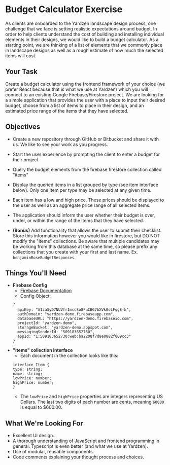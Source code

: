 # Budget Calculator Exercise

As clients are onboarded to the Yardzen landscape design process, one challenge that we face is setting realistic expectations around budget. In order to help clients understand the cost of building and installing individual elements in their designs, we would like to build a budget calculator. As a starting point, we are thinking of a list of elements that we commonly place in landscape designs as well as a rough estimate of how much the selected items will cost.

## Your Task

Create a budget calculator using the frontend framework of your choice (we prefer React because that is what we use at Yardzen) which you will connect to an existing Google Firebase/Firestore project. We are looking for a simple application that provides the user with a place to input their desired budget, choose from a list of items to place in their design, and an estimated price range of the items that they have selected.

## Objectives

- Create a new repository through GitHub or Bitbucket and share it with us. We like to see your work as you progress.
- Start the user experience by prompting the client to enter a budget for their project
- Query the budget elements from the firebase firestore collection called "items"
- Display the queried items in a list grouped by type (see item interface below). Only one item per type may be selected at any given time.
- Each item has a low and high price. These prices should be displayed to the user as well as an aggregate price range of all selected items.
- The application should inform the user whether their budget is over, under, or within the range of the items that they have selected.

- **(Bonus)** Add functionality that allows the user to submit their checklist. Store this information however you would like in firestore, but DO NOT modify the "items" collections. Be aware that multiple candidates may be working from this database at the same time, so please prefix any collections that you create with your first and last name. Ex. `benjaminRoseBudgetResponses`.

## Things You'll Need

- **Firebase Config**
  - [Firebase Documentation](https://firebase.google.com/docs/web/setup)
  - Config Object:
  ```
  {
    apiKey: "AIzaSyD7NUVfrImccSo8FuCBG7bXVk0oLFqgE-k",
    authDomain: "yardzen-demo.firebaseapp.com",
    databaseURL: "https://yardzen-demo.firebaseio.com",
    projectId: "yardzen-demo",
    storageBucket: "yardzen-demo.appspot.com",
    messagingSenderId: "509183652730",
    appId: "1:509183652730:web:ba2208f7d8e0882f009cc3"
  }
  ```
- **"items" collection interface**
  - Each document in the collection looks like this:
  ```
  interface Item {
  type: string;
  name: string;
  lowPrice: number;
  highPrice: number;
  }
  ```
  - The `lowPrice` and `highPrice` properties are integers representing US Dollars. The last two digits of each number are cents, meaning `60000` is equal to $600.00.

## What We're Looking For
- Excellent UI design.
- A thorough understanding of JavaScript and frontend programming in general. Typescript is even better (and what we use at Yardzen).
- Use of modular, reusable components.
- Code comments explaining your thought process and choices.
